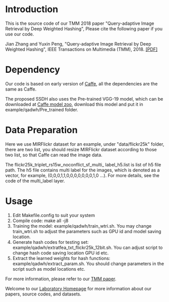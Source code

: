 # Introduction
This is the source code of our TMM 2018 paper "Query-adaptive Image Retrieval by Deep Weighted Hashing", Please cite the following paper if you use our code.

Jian Zhang and Yuxin Peng, "Query-adaptive Image Retrieval by Deep Weighted Hashing", IEEE Transactions on Multimedia (TMM), 2018.
[[PDF]](http://59.108.48.34/mipl/tiki-download_file.php?fileId=351)

# Dependency
Our code is based on early version of [Caffe](https://github.com/BVLC/caffe), all the dependencies are the same as Caffe.

The proposed SSDH also uses the Pre-trained VGG-19 model, which can be downloaded at [Caffe model zoo](https://gist.github.com/ksimonyan/3785162f95cd2d5fee77#file-readme-md), download this model and put it in example/qadwh/Pre_trained folder.

# Data Preparation
Here we use MIRFlickr dataset for an example, under "data/flickr25k" folder, there are two list, you should resize MIRFlickr dataset according to those two list, so that Caffe can read the image data.

The flickr25k_triplet_rs15w_noconflict_sf_multi_ label_h5.list is list of h5 file path. The h5 file contains multi label for the images, which is denoted as a vector, for example, (0,0,0,1,1,0,0,0,0,0,0,0,1,0 ...). For more details, see the code of the multi_label layer.

# Usage

1. Edit Makefile.config to suit your system
2. Compile code: make all -j8
3. Training the model: example/qadwh/train_wtri.sh. You may change train_wtri.sh to adjust the parameters such as GPU id and model saving location.
4. Generate hash codes for testing set: example/qadwh/extratfea_txt_flickr25k_12bit.sh. You can adjust script to change hash code saving location GPU id etc.
5. Extract the learned weights for hash functions: example/qadwh/extract_param.sh. You should change parameters in the script such as model locations etc.

For more information, please refer to our [TMM paper](http://59.108.48.34/mipl/tiki-download_file.php?fileId=351).

Welcome to our [Laboratory Homepage](http://www.icst.pku.edu.cn/mipl) for more information about our papers, source codes, and datasets.
